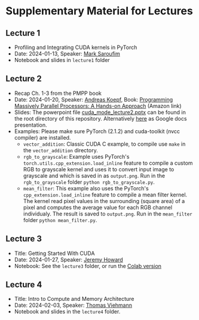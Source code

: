 # Supplementary Material for Lectures

## Lecture 1
- Profiling and Integrating CUDA kernels in PyTorch
- Date: 2024-01-13, Speaker: [Mark Saroufim](https://twitter.com/marksaroufim)
- Notebook and slides in `lecture1` folder

## Lecture 2

- Recap Ch. 1-3 from the PMPP book
- Date: 2024-01-20, Speaker: [Andreas Koepf](https://twitter.com/neurosp1ke), Book: [Programming Massively Parallel Processors: A Hands-on Approach](https://a.co/d/2S2fVzt) (Amazon link)
- Slides: The powerpoint file [cuda_mode_lecture2.pptx](./cuda_mode_lecture2.pptx) can be found in the root directory of this repository. Alternatively [here](https://docs.google.com/presentation/d/1deqvEHdqEC4LHUpStO6z3TT77Dt84fNAvTIAxBJgDck/edit#slide=id.g2b1444253e5_1_75) as Google docs presentation.
- Examples: Please make sure PyTorch (2.1.2) and cuda-toolkit (nvcc compiler) are installed.
  - `vector_addition`: Classic CUDA C example, to compile use `make` in the `vector_addition` directory.
  - `rgb_to_grayscale`: Example uses PyTorch's `torch.utils.cpp_extension.load_inline` feature to compile a custom RGB to grayscale kernel and uses it to convert input image to grayscale and which is saved in as `output.png`. Run in the `rgb_to_grayscale` folder `python rgb_to_grayscale.py`.
  - `mean_filter`: This example also uses the PyTorch's `cpp_extension.load_inline` feature to compile a mean filter kernel. The kernel read pixel values in the surrounding (square area) of a pixel and computes the average value for each RGB channel individualy. The result is saved to `output.png`. Run in the `mean_filter` folder `python mean_filter.py`.

## Lecture 3

- Title: Getting Started With CUDA
- Date: 2024-01-27, Speaker: [Jeremy Howard](https://twitter.com/jeremyphoward)
- Notebook: See the `lecture3` folder, or run the [Colab version](https://colab.research.google.com/drive/180uk6frvMBeT4tywhhYXmz3PJaCIA_uk?usp=sharing)


## Lecture 4

- Title: Intro to Compute and Memory Architecture
- Date: 2024-02-03, Speaker: [Thomas Viehmann](https://lernapparat.de/)
- Notebook and slides in the `lecture4` folder.

